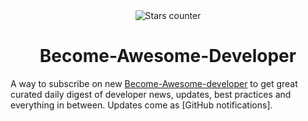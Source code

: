 <div align="center"><img src="https://user-images.githubusercontent.com/1473072/33020417-45869a00-ce0f-11e7-9faa-368445d463f7.gif" alt="Stars counter"/></div>
<h1 align="center">Become-Awesome-Developer</h1>

A way to subscribe on new [Become-Awesome-developer](https://github.com/makaravind/Become-Awesome-Developer) to get great curated daily digest of developer news, updates, best practices and everything in between. Updates come as [GitHub notifications].
